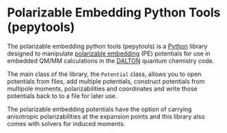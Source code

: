 # Polarizable Embedding Python Tools (pepytools)

The polarizable embedding python tools (pepytools) is a [Python][] library designed to manipulate [polarizable embedding][] (PE) potentials for use in embedded QM/MM calculations in the [DALTON][] quantum chemistry code.

[Python]: http://www.python.org
[polarizable embedding]: https://gitlab.com/pe-software/pelib-public
[DALTON]: http://daltonprogram.org/

The main class of the library, the `Potential` class, allows you to open potentials from files, add multiple potentials, construct potentials from multipole moments, polarizabilities and coordinates and write those potentials back to to a file for later use.

The polarizable embedding potentials have the option of carrying anisotropic polarizabilities at the expansion points and this library also comes with solvers for induced moments.
